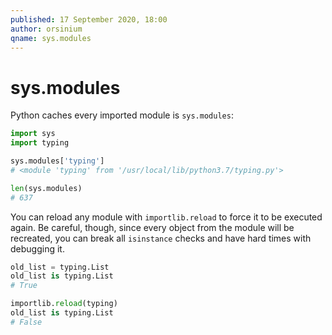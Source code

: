 ```yaml
---
published: 17 September 2020, 18:00
author: orsinium
qname: sys.modules
---
```


# sys.modules

Python caches every imported module is `sys.modules`:

```python
import sys
import typing

sys.modules['typing']
# <module 'typing' from '/usr/local/lib/python3.7/typing.py'>

len(sys.modules)
# 637
```

You can reload any module with `importlib.reload` to force it to be executed again. Be careful, though, since every object from the module will be recreated, you can break all `isinstance` checks and have hard times with debugging it.

```python
old_list = typing.List
old_list is typing.List
# True

importlib.reload(typing)
old_list is typing.List
# False
```
